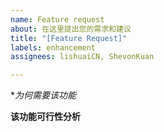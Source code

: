 ```yaml
---
name: Feature request
about: 在这里提出您的需求和建议
title: "[Feature Request]"
labels: enhancement
assignees: lishuaiCN, ShevonKuan

---
```


**为何需要该功能*

**该功能可行性分析**
